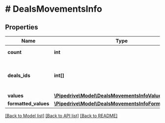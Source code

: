 # # DealsMovementsInfo

## Properties

Name | Type | Description | Notes
------------ | ------------- | ------------- | -------------
**count** | **int** | The count of the deals | [optional]
**deals_ids** | **int[]** | The IDs of the deals that have been moved | [optional]
**values** | [**\Pipedrive\Model\DealsMovementsInfoValues**](DealsMovementsInfoValues.md) |  | [optional]
**formatted_values** | [**\Pipedrive\Model\DealsMovementsInfoFormattedValues**](DealsMovementsInfoFormattedValues.md) |  | [optional]

[[Back to Model list]](../../README.md#models) [[Back to API list]](../../README.md#endpoints) [[Back to README]](../../README.md)
